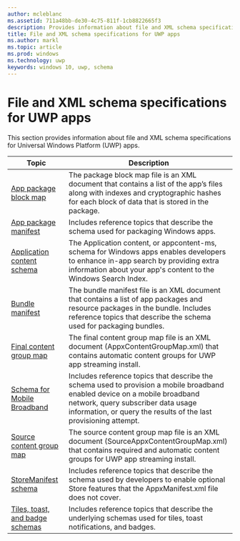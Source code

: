```yaml
---
author: mcleblanc
ms.assetid: 711a48bb-de30-4c75-811f-1cb8822665f3
description: Provides information about file and XML schema specifications for Universal Windows Platform (UWP) apps.
title: File and XML schema specifications for UWP apps
ms.author: markl
ms.topic: article
ms.prod: windows
ms.technology: uwp
keywords: windows 10, uwp, schema
---
```


# File and XML schema specifications for UWP apps

This section provides information about file and XML schema specifications for Universal Windows Platform (UWP) apps.

| Topic | Description |
|-------|-------------|
| [App package block map](blockmapschema/app-package-block-map.md) | The package block map file is an XML document that contains a list of the app’s files along with indexes and cryptographic hashes for each block of data that is stored in the package. |
| [App package manifest](appxpackage/appx-package-manifest.md) | Includes reference topics that describe the schema used for packaging Windows apps. |
| [Application content schema](appcontentschema/schema-root.md) | The Application content, or appcontent-ms, schema for Windows apps enables developers to enhance in-app search by providing extra information about your app's content to the Windows Search Index.  |
| [Bundle manifest](bundlemanifestschema/bundle-manifest.md) | The bundle manifest file is an XML document that contains a list of app packages and resource packages in the bundle. Includes reference topics that describe the schema used for packaging bundles. |
| [Final content group map](finalcontentgroupmapschema/final-content-group-map.md) | The final content group map file is an XML document (AppxContentGroupMap.xml) that contains automatic content groups for UWP app streaming install. |
| [Schema for Mobile Broadband](mobilebroadbandschema/schema-for-mobile-broadband-portal.md) | Includes reference topics that describe the schema used to provision a mobile broadband enabled device on a mobile broadband network, query subscriber data usage information, or query the results of the last provisioning attempt. |
| [Source content group map](sourcecontentgroupmapschema/source-content-group-map.md) | The source content group map file is an XML document (SourceAppxContentGroupMap.xml) that contains required and automatic content groups for UWP app streaming install. |
| [StoreManifest schema](storemanifest/store-manifest-schema-portal.md) | Includes reference topics that describe the schema used by developers to enable optional Store features that the AppxManifest.xml file does not cover.  |
| [Tiles, toast, and badge schemas](tiles/tiles-xml-schema-portal.md) | Includes reference topics that describe the underlying schemas used for tiles, toast notifications, and badges. |